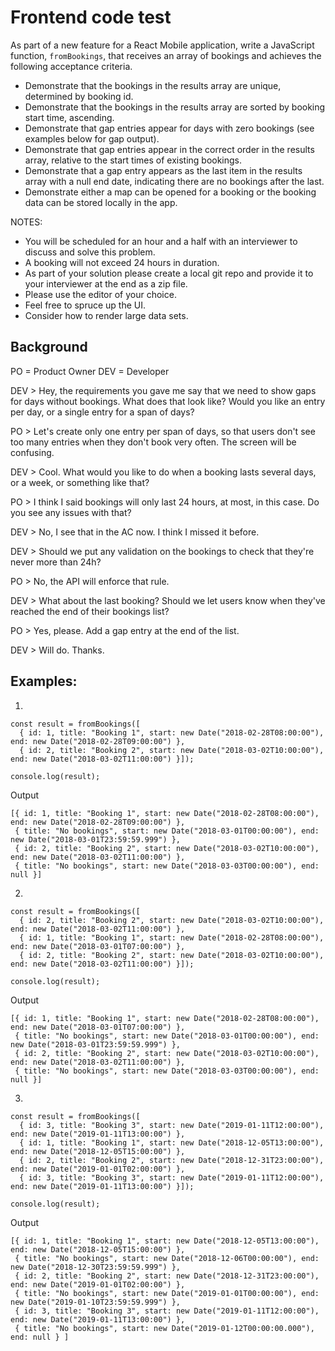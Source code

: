# Frontend code test

As part of a new feature for a React Mobile application, write a JavaScript function, `fromBookings`, that receives an array of bookings and achieves the following acceptance criteria.

- Demonstrate that the bookings in the results array are unique, determined by booking id.
- Demonstrate that the bookings in the results array are sorted by booking start time, ascending.
- Demonstrate that gap entries appear for days with zero bookings (see examples below for gap output).
- Demonstrate that gap entries appear in the correct order in the results array, relative to the start times of existing bookings.
- Demonstrate that a gap entry appears as the last item in the results array with a null end date, indicating there are no bookings after the last.
- Demonstrate either a map can be opened for a booking or the booking data can be stored locally in the app.

NOTES:

- You will be scheduled for an hour and a half with an interviewer to discuss and solve this problem.
- A booking will not exceed 24 hours in duration.
- As part of your solution please create a local git repo and provide it to your interviewer at the end as a zip file.
- Please use the editor of your choice.
- Feel free to spruce up the UI.
- Consider how to render large data sets.

## Background

PO = Product Owner
DEV = Developer

DEV > Hey, the requirements you gave me say that we need to show gaps for days
without bookings. What does that look like? Would you like an entry per day,
or a single entry for a span of days?

PO > Let's create only one entry per span of days, so that users don't see
too many entries when they don't book very often. The screen will be
confusing.

DEV > Cool. What would you like to do when a booking lasts several days, or
a week, or something like that?

PO > I think I said bookings will only last 24 hours, at most, in this case.
Do you see any issues with that?

DEV > No, I see that in the AC now. I think I missed it before.

DEV > Should we put any validation on the bookings to check that they're never
more than 24h?

PO > No, the API will enforce that rule.

DEV > What about the last booking? Should we let users know when they've
reached the end of their bookings list?

PO > Yes, please. Add a gap entry at the end of the list.

DEV > Will do. Thanks.

## Examples:

1.

```
const result = fromBookings([
  { id: 1, title: "Booking 1", start: new Date("2018-02-28T08:00:00"), end: new Date("2018-02-28T09:00:00") },
  { id: 2, title: "Booking 2", start: new Date("2018-03-02T10:00:00"), end: new Date("2018-03-02T11:00:00") }]);

console.log(result);
```

Output

```
[{ id: 1, title: "Booking 1", start: new Date("2018-02-28T08:00:00"), end: new Date("2018-02-28T09:00:00") },
 { title: "No bookings", start: new Date("2018-03-01T00:00:00"), end: new Date("2018-03-01T23:59:59.999") },
 { id: 2, title: "Booking 2", start: new Date("2018-03-02T10:00:00"), end: new Date("2018-03-02T11:00:00") },
 { title: "No bookings", start: new Date("2018-03-03T00:00:00"), end: null }]
```

2)

```
const result = fromBookings([
  { id: 2, title: "Booking 2", start: new Date("2018-03-02T10:00:00"), end: new Date("2018-03-02T11:00:00") },
  { id: 1, title: "Booking 1", start: new Date("2018-02-28T08:00:00"), end: new Date("2018-03-01T07:00:00") },
  { id: 2, title: "Booking 2", start: new Date("2018-03-02T10:00:00"), end: new Date("2018-03-02T11:00:00") }]);

console.log(result);
```

Output

```
[{ id: 1, title: "Booking 1", start: new Date("2018-02-28T08:00:00"), end: new Date("2018-03-01T07:00:00") },
 { title: "No bookings", start: new Date("2018-03-01T00:00:00"), end: new Date("2018-03-01T23:59:59.999") },
 { id: 2, title: "Booking 2", start: new Date("2018-03-02T10:00:00"), end: new Date("2018-03-02T11:00:00") },
 { title: "No bookings", start: new Date("2018-03-03T00:00:00"), end: null }]
```

3)

```
const result = fromBookings([
  { id: 3, title: "Booking 3", start: new Date("2019-01-11T12:00:00"), end: new Date("2019-01-11T13:00:00") },
  { id: 1, title: "Booking 1", start: new Date("2018-12-05T13:00:00"), end: new Date("2018-12-05T15:00:00") },
  { id: 2, title: "Booking 2", start: new Date("2018-12-31T23:00:00"), end: new Date("2019-01-01T02:00:00") },
  { id: 3, title: "Booking 3", start: new Date("2019-01-11T12:00:00"), end: new Date("2019-01-11T13:00:00") }]);

console.log(result);
```

Output

```
[{ id: 1, title: "Booking 1", start: new Date("2018-12-05T13:00:00"), end: new Date("2018-12-05T15:00:00") },
 { title: "No bookings", start: new Date("2018-12-06T00:00:00"), end: new Date("2018-12-30T23:59:59.999") },
 { id: 2, title: "Booking 2", start: new Date("2018-12-31T23:00:00"), end: new Date("2019-01-01T02:00:00") },
 { title: "No bookings", start: new Date("2019-01-01T00:00:00"), end: new Date("2019-01-10T23:59:59.999") },
 { id: 3, title: "Booking 3", start: new Date("2019-01-11T12:00:00"), end: new Date("2019-01-11T13:00:00") },
 { title: "No bookings", start: new Date("2019-01-12T00:00:00.000"), end: null } ]
```

